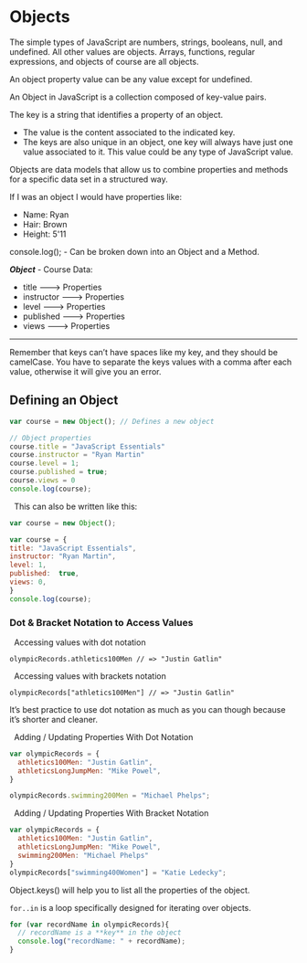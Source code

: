 # Objects

The simple types of JavaScript are numbers, strings, booleans, null, and undefined. All other values are objects. Arrays, functions, regular expressions, and objects of course are all objects.

An object property value can be any value except for undefined.

An Object in JavaScript is a collection composed of key-value pairs.

The key is a string that identifies a property of an object.

- The value is the content associated to the indicated key.
- The keys are also unique in an object, one key will always have just one value associated to it. This value could be any type of JavaScript value.

Objects are data models that allow us to combine properties and methods for a specific data set in a structured way. 

If I was an object I would have properties like:
- Name: Ryan
- Hair: Brown
- Height: 5'11

console.log(); - Can be broken down into an Object and a Method.

***Object*** - Course Data:
- title ---> Properties
- instructor ---> Properties
- level ---> Properties
- published   ---> Properties
- views ---> Properties

---

Remember that keys can’t have spaces like my key, and they should be camelCase. You have to separate the keys values with a comma after each value, otherwise it will give you an error.


## Defining an Object

``` js
var course = new Object(); // Defines a new object

// Object properties
course.title = "JavaScript Essentials" 
course.instructor = "Ryan Martin"
course.level = 1;
course.published = true;
course.views = 0
console.log(course);
```
&nbsp; This can also be written like this:

``` js
var course = new Object();

var course = {
title: "JavaScript Essentials",
instructor: "Ryan Martin",
level: 1,
published:  true,
views: 0,
}
console.log(course);
```

### Dot & Bracket Notation to Access Values

&nbsp; Accessing values with dot notation

`olympicRecords.athletics100Men // => "Justin Gatlin"`

&nbsp; Accessing values with brackets notation

`olympicRecords["athletics100Men"] // => "Justin Gatlin"`

It’s best practice to use dot notation as much as you can though because it’s shorter and cleaner.


&nbsp; Adding / Updating Properties With Dot Notation

``` js
var olympicRecords = {
  athletics100Men: "Justin Gatlin",
  athleticsLongJumpMen: "Mike Powel",
}

olympicRecords.swimming200Men = "Michael Phelps";
```
&nbsp; Adding / Updating Properties With Bracket Notation
``` js
var olympicRecords = {
  athletics100Men: "Justin Gatlin",
  athleticsLongJumpMen: "Mike Powel",
  swimming200Men: "Michael Phelps"
}
olympicRecords["swimming400Women"] = "Katie Ledecky";

```
Object.keys() will help you to list all the properties of the object.

`for..in` is a loop specifically designed for iterating over objects.
``` js
for (var recordName in olympicRecords){
  // recordName is a **key** in the object
  console.log("recordName: " + recordName);
}
```